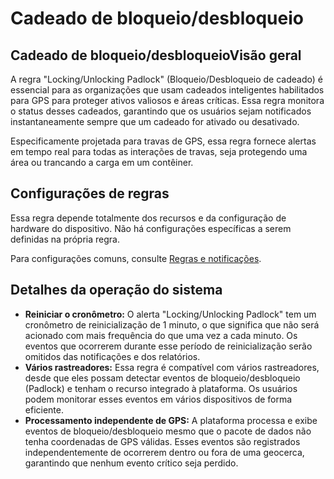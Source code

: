 # Cadeado de bloqueio/desbloqueio

## Cadeado de bloqueio/desbloqueioVisão geral

A regra "Locking/Unlocking Padlock" (Bloqueio/Desbloqueio de cadeado) é essencial para as organizações que usam cadeados inteligentes habilitados para GPS para proteger ativos valiosos e áreas críticas. Essa regra monitora o status desses cadeados, garantindo que os usuários sejam notificados instantaneamente sempre que um cadeado for ativado ou desativado.

Especificamente projetada para travas de GPS, essa regra fornece alertas em tempo real para todas as interações de travas, seja protegendo uma área ou trancando a carga em um contêiner.

## Configurações de regras

Essa regra depende totalmente dos recursos e da configuração de hardware do dispositivo. Não há configurações específicas a serem definidas na própria regra.

Para configurações comuns, consulte [Regras e notificações](../../regras-e-notificacoes.md).

## Detalhes da operação do sistema

- **Reiniciar o cronômetro:** O alerta "Locking/Unlocking Padlock" tem um cronômetro de reinicialização de 1 minuto, o que significa que não será acionado com mais frequência do que uma vez a cada minuto. Os eventos que ocorrerem durante esse período de reinicialização serão omitidos das notificações e dos relatórios.
- **Vários rastreadores:** Essa regra é compatível com vários rastreadores, desde que eles possam detectar eventos de bloqueio/desbloqueio (Padlock) e tenham o recurso integrado à plataforma. Os usuários podem monitorar esses eventos em vários dispositivos de forma eficiente.
- **Processamento independente de GPS:** A plataforma processa e exibe eventos de bloqueio/desbloqueio mesmo que o pacote de dados não tenha coordenadas de GPS válidas. Esses eventos são registrados independentemente de ocorrerem dentro ou fora de uma geocerca, garantindo que nenhum evento crítico seja perdido.